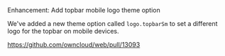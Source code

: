 Enhancement: Add topbar mobile logo theme option

We've added a new theme option called `logo.topbarSm` to set a different logo for the topbar on mobile devices.

https://github.com/owncloud/web/pull/13093
